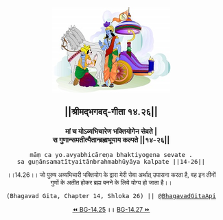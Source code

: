 <center><img src="../../asset/BG.png" alt="#API #bhagavadgitaapi #slok #nodejs #js #api #gitaapi #krishna #hinduism #vedic #ISKCON #shreemadbhagavadgita #technology"/>
<h2>||श्रीमद्‍भगवद्‍-गीता १४.२६||</h2>
<h3>मां च योऽव्यभिचारेण भक्तियोगेन सेवते |<br/>स गुणान्समतीत्यैतान्ब्रह्मभूयाय कल्पते ||१४-२६||</h3>
<pre>māṃ ca yo.avyabhicāreṇa bhaktiyogena sevate .<br/>sa guṇānsamatītyaitānbrahmabhūyāya kalpate ||14-26||</pre>
<p>।।14.26।। जो पुरुष अव्यभिचारी भक्तियोग के द्वारा मेरी सेवा अर्थात् उपासना करता है, वह इन तीनों गुणों के अतीत होकर ब्रह्म बनने के लिये योग्य हो जाता है।।</p>
<pre>(Bhagavad Gita, Chapter 14, Shloka 26) || <a href="https://twitter.com/bhagavadgitaapi">@BhagavadGitaApi</a></pre><a href="../../14/25">⏪  BG-14.25</a><b>        ।।        </b><a href="../../14/27">BG-14.27  ⏩</a></center></center>